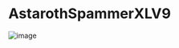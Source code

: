 # AstarothSpammerXLV9
![image](https://user-images.githubusercontent.com/92666466/146643774-62cc7152-f9d9-4fc1-9f15-d1556572268e.png)
